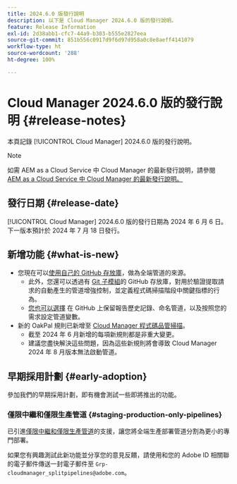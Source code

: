 ```yaml
---
title: 2024.6.0 版發行說明
description: 以下是 Cloud Manager 2024.6.0 版的發行說明。
feature: Release Information
exl-id: 2d38abb1-cfc7-44a9-b303-b555e2827eea
source-git-commit: 851b556c0917d9f6d97d958a0c8e8aeff4141079
workflow-type: ht
source-wordcount: '288'
ht-degree: 100%

---
```



# Cloud Manager 2024.6.0 版的發行說明 {#release-notes}

本頁記錄 [!UICONTROL Cloud Manager] 2024.6.0 版的發行說明。

>[!NOTE]
>
>如需 AEM as a Cloud Service 中 Cloud Manager 的最新發行說明，請參閱 [AEM as a Cloud Service 中 Cloud Manager 的最新發行說明。](https://experienceleague.adobe.com/docs/experience-manager-cloud-service/content/implementing/using-cloud-manager/release-notes-cloud-manager/release-notes-cm-current.html?lang=zh-Hant)

## 發行日期 {#release-date}

[!UICONTROL Cloud Manager] 2024.6.0 版的發行日期為 2024 年 6 月 6 日。下一版本預計於 2024 年 7 月 18 日發行。

## 新增功能 {#what-is-new}

* 您現在可以[使用自己的 GitHub 存放庫](/help/managing-code/private-repositories.md)，做為全端管道的來源。
   * 此外，您還可以透過有 [Git 子模組](/help/managing-code/git-submodules.md)的 GitHub 存放庫，對用於驗證提取請求的自動產生的管道增強控制，並定義程式碼掃描階段中關鍵指標的行為。
   * [您也可以選擇](/help/managing-code/github-check-config.md) 在 GitHub 上保留報告歷史記錄、命名管道，以及按照您的需求設定管道變數。
* 新的 OakPal 規則已新增至 [Cloud Manager 程式碼品管掃描](/help/using/custom-code-quality-rules.md#oakpal-ui-content-package)。
   * 截至 2024 年 6 月新增的每項新規則都是非重大變更。
   * 建議您盡快解決這些問題，因為這些新規則將會導致 Cloud Manager 2024 年 8 月版本無法啟動管道。

## 早期採用計劃 {#early-adoption}

參加我們的早期採用計劃，即有機會測試一些即將推出的功能。

### 僅限中繼和僅限生產管道 {#staging-production-only-pipelines}

已引進[僅限中繼和僅限生產管道](/help/using/stage-prod-only.md)的支援，讓您將全端生產部署管道分割為更小的專門部署。

如果您有興趣測試此新功能並分享您的意見反饋，請使用和您的 Adobe ID 相關聯的電子郵件傳送一封電子郵件至 `Grp-cloudmanager_splitpipelines@adobe.com`。
